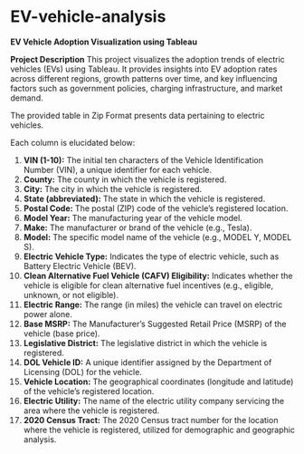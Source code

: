  # EV-vehicle-analysis

**EV Vehicle Adoption Visualization using Tableau**

**Project Description**
This project visualizes the adoption trends of electric vehicles (EVs) using Tableau. It provides insights into EV adoption rates across different regions, growth patterns over time, and key influencing factors such as government policies, charging infrastructure, and market demand.

The provided table in Zip Format presents data pertaining to electric vehicles. 

 Each column is elucidated below:
1. **VIN (1-10):** The initial ten characters of the Vehicle Identification Number (VIN), a unique identifier for each vehicle.
2. **County:** The county in which the vehicle is registered.
3. **City:** The city in which the vehicle is registered.
4. **State (abbreviated):** The state in which the vehicle is registered.
5. **Postal Code:** The postal (ZIP) code of the vehicle’s registered location.
6. **Model Year:** The manufacturing year of the vehicle model.
7. **Make:** The manufacturer or brand of the vehicle (e.g., Tesla).
8. **Model:** The specific model name of the vehicle (e.g., MODEL Y, MODEL S).
9. **Electric Vehicle Type:** Indicates the type of electric vehicle, such as Battery Electric Vehicle (BEV).
10. **Clean Alternative Fuel Vehicle (CAFV) Eligibility:** Indicates whether the vehicle is eligible for clean alternative fuel incentives (e.g., eligible, unknown, or not eligible).
11. **Electric Range:** The range (in miles) the vehicle can travel on electric power alone.
12. **Base MSRP:** The Manufacturer’s Suggested Retail Price (MSRP) of the vehicle (base price).
13. **Legislative District:** The legislative district in which the vehicle is registered.
14. **DOL Vehicle ID:** A unique identifier assigned by the Department of Licensing (DOL) for the vehicle.
15. **Vehicle Location:** The geographical coordinates (longitude and latitude) of the vehicle’s registered location.
16. **Electric Utility:** The name of the electric utility company servicing the area where the vehicle is registered.
17. **2020 Census Tract:** The 2020 Census tract number for the location where the vehicle is registered, utilized for demographic and geographic analysis.

